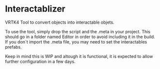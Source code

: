 # Interactablizer
VRTK4 Tool to convert objects into interactable objets.

To use the tool, simply drop the script and the .meta in your project.
This should go in a folder named Editor in order to avoid including it in the build.
If you don´t import the .meta file, you may need to set the interactables prefabs.

Keep in mind this is WIP and altough it is functional, it is expected to allow further configuration in a few days.
